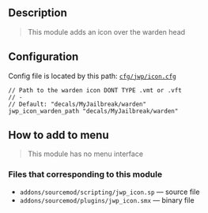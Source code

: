## Description
>This module adds an icon over the warden head

## Configuration
Config file is located by this path:
[`cfg/jwp/icon.cfg`](https://github.com/TiBarification/Jail-Warden-Pro/blob/master/cfg/jwp/icon.cfg)
```
// Path to the warden icon DONT TYPE .vmt or .vft
// -
// Default: "decals/MyJailbreak/warden"
jwp_icon_warden_path "decals/MyJailbreak/warden"
```

## How to add to menu
>This module has no menu interface

### Files that corresponding to this module
- `addons/sourcemod/scripting/jwp_icon.sp` — source file
- `addons/sourcemod/plugins/jwp_icon.smx` — binary file